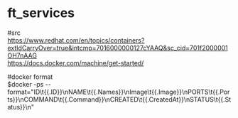 # ft_services

#src <br>
https://www.redhat.com/en/topics/containers?extIdCarryOver=true&intcmp=7016000000127cYAAQ&sc_cid=701f2000001OH7nAAG <br>
https://docs.docker.com/machine/get-started/<br>


#docker format <br>
$docker -ps --format="ID\t{{.ID}}\nNAME\t{{.Names}}\nImage\t{{.Image}}\nPORTS\t{{.Ports}}\nCOMMAND\t{{.Command}}\nCREATED\t{{.CreatedAt}}\nSTATUS\t{{.Status}}\n"
